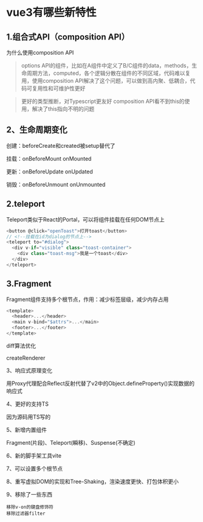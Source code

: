 # vue3有哪些新特性
## 1.组合式API（composition API）


为什么使用composition API

> options API的组件，比如在A组件中定义了B/C组件的data，methods，生命周期方法，computed，各个逻辑分散在组件的不同区域，代码难以复用，使用composition API解决了这个问题，可以做到高内聚、低耦合，代码可复用性和可维护性更好


> 更好的类型推断，对Typescript更友好
> composition API看不到this的使用，解决了this指向不明的问题



## 2、生命周期变化

创建：beforeCreate和created被setup替代了

挂载：onBeforeMount onMounted

更新：onBeforeUpdate onUpdated

销毁：onBeforeUnmount onUnmounted

## 2.teleport

Teleport类似于React的Portal，可以将组件挂载在任何DOM节点上
```js
<button @click="openToast">打开toast</button>
// <!--挂载在id为dialog的节点上-->
<teleport to="#dialog">
  <div v-if="visible" class="toast-container">
    <div class="toast-msg">我是一个toast</div>
  </div>
</teleport>
```

## 3.Fragment
Fragment组件支持多个根节点，作用：减少标签层级，减少内存占用
```js
<template>
  <header>...</header>
  <main v-bind="$attrs">...</main>
  <footer>...</footer>
</template>
```

diff算法优化

createRenderer


3、响应式原理变化

用Proxy代理配合Reflect反射代替了v2中的Object.defineProperty()实现数据的响应式


4、更好的支持TS

因为源码用TS写的


5、新增内置组件

Fragment(片段)、Teleport(瞬移)、Suspense(不确定)



6、新的脚手架工具vite

7、可以设置多个根节点

8、重写虚拟DOM的实现和Tree-Shaking，渲染速度更快、打包体积更小

9、移除了一些东西

    移除v-on的键盘修饰符
    移除过滤器filter



